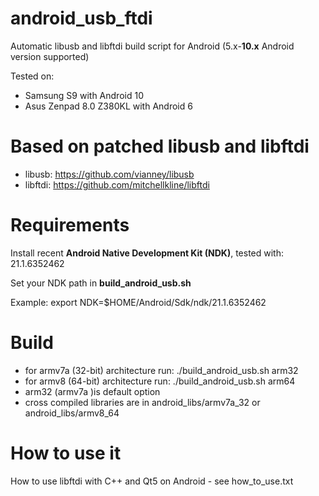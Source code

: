 # android_usb_ftdi
Automatic libusb and libftdi build script for Android (5.x-<b>10.x</b> Android version supported)

Tested on: 
- Samsung S9 with Android 10
- Asus Zenpad 8.0 Z380KL with Android 6

# Based on patched libusb and libftdi
- libusb: https://github.com/vianney/libusb
- libftdi: https://github.com/mitchellkline/libftdi

# Requirements
Install recent <b>Android Native Development Kit (NDK)</b>, tested with: 21.1.6352462 

Set your NDK path in <b>build_android_usb.sh</b>

Example: export NDK=$HOME/Android/Sdk/ndk/21.1.6352462

# Build
- for armv7a (32-bit) architecture run: ./build_android_usb.sh arm32 
- for armv8 (64-bit) architecture run: ./build_android_usb.sh arm64 
- arm32 (armv7a )is default option
- cross compiled libraries are in android_libs/armv7a_32 or android_libs/armv8_64

# How to use it
How to use libftdi with C++ and Qt5 on Android - see how_to_use.txt
